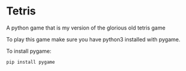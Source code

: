 # Tetris
A python game that is my version of the glorious old tetris game

To play this game make sure you have python3 installed with pygame.

To install pygame:
```
pip install pygame
```